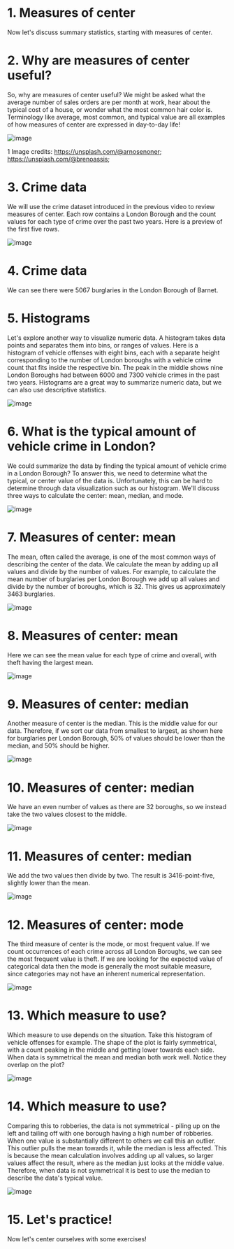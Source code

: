 # 1. Measures of center

Now let's discuss summary statistics, starting with measures of center.

# 2. Why are measures of center useful?

So, why are measures of center useful? We might be asked what the average number of sales orders are per month at work, hear about the typical cost of a house, or wonder what the most common hair color is. Terminology like average, most common, and typical value are all examples of how measures of center are expressed in day-to-day life!

![image](https://github.com/artempohribnyi/datacamp/assets/113499718/c207f6e7-f4b6-4d7a-8035-e6609c73abb2)

1 Image credits: https://unsplash.com/@arnosenoner; https://unsplash.com/@brenoassis;

# 3. Crime data

We will use the crime dataset introduced in the previous video to review measures of center. Each row contains a London Borough and the count values for each type of crime over the past two years. Here is a preview of the first five rows.

![image](https://github.com/artempohribnyi/datacamp/assets/113499718/f393f150-5283-43d2-9b5f-128dccd1307c)

# 4. Crime data

We can see there were 5067 burglaries in the London Borough of Barnet.

# 5. Histograms

Let's explore another way to visualize numeric data. A histogram takes data points and separates them into bins, or ranges of values. Here is a histogram of vehicle offenses with eight bins, each with a separate height corresponding to the number of London boroughs with a vehicle crime count that fits inside the respective bin. The peak in the middle shows nine London Boroughs had between 6000 and 7300 vehicle crimes in the past two years. Histograms are a great way to summarize numeric data, but we can also use descriptive statistics.

![image](https://github.com/artempohribnyi/datacamp/assets/113499718/3e5c3790-cc95-485a-9b54-a60a71c5d97b)

# 6. What is the typical amount of vehicle crime in London?

We could summarize the data by finding the typical amount of vehicle crime in a London Borough? To answer this, we need to determine what the typical, or center value of the data is. Unfortunately, this can be hard to determine through data visualization such as our histogram. We'll discuss three ways to calculate the center: mean, median, and mode.

![image](https://github.com/artempohribnyi/datacamp/assets/113499718/0df61713-2e4c-4da9-9c55-eff06338bac1)

# 7. Measures of center: mean

The mean, often called the average, is one of the most common ways of describing the center of the data. We calculate the mean by adding up all values and divide by the number of values. For example, to calculate the mean number of burglaries per London Borough we add up all values and divide by the number of boroughs, which is 32. This gives us approximately 3463 burglaries.

![image](https://github.com/artempohribnyi/datacamp/assets/113499718/a738a9f5-a3b3-431c-a54e-b03714c5dc00)

# 8. Measures of center: mean

Here we can see the mean value for each type of crime and overall, with theft having the largest mean.

![image](https://github.com/artempohribnyi/datacamp/assets/113499718/6747df2b-482e-46bb-a6b9-eba4c087a02e)

# 9. Measures of center: median

Another measure of center is the median. This is the middle value for our data. Therefore, if we sort our data from smallest to largest, as shown here for burglaries per London Borough, 50% of values should be lower than the median, and 50% should be higher.

![image](https://github.com/artempohribnyi/datacamp/assets/113499718/2ab51e70-eb5d-494f-a579-b2e7189ef087)

# 10. Measures of center: median

We have an even number of values as there are 32 boroughs, so we instead take the two values closest to the middle.

![image](https://github.com/artempohribnyi/datacamp/assets/113499718/f4fdfbf6-8de4-474f-899e-f981a0d9e63a)

# 11. Measures of center: median

We add the two values then divide by two. The result is 3416-point-five, slightly lower than the mean.

![image](https://github.com/artempohribnyi/datacamp/assets/113499718/33e1a0e7-3f32-4796-8e84-647569c90051)

# 12. Measures of center: mode

The third measure of center is the mode, or most frequent value. If we count occurrences of each crime across all London Boroughs, we can see the most frequent value is theft. If we are looking for the expected value of categorical data then the mode is generally the most suitable measure, since categories may not have an inherent numerical representation.

![image](https://github.com/artempohribnyi/datacamp/assets/113499718/53c06efc-408f-40b7-8301-db56096d04fe)

# 13. Which measure to use?

Which measure to use depends on the situation. Take this histogram of vehicle offenses for example. The shape of the plot is fairly symmetrical, with a count peaking in the middle and getting lower towards each side. When data is symmetrical the mean and median both work well. Notice they overlap on the plot?

![image](https://github.com/artempohribnyi/datacamp/assets/113499718/045da257-fcdd-4416-aa1e-f15d9e8a1e5b)

# 14. Which measure to use?

Comparing this to robberies, the data is not symmetrical - piling up on the left and tailing off with one borough having a high number of robberies. When one value is substantially different to others we call this an outlier. This outlier pulls the mean towards it, while the median is less affected. This is because the mean calculation involves adding up all values, so larger values affect the result, where as the median just looks at the middle value. Therefore, when data is not symmetrical it is best to use the median to describe the data's typical value.

![image](https://github.com/artempohribnyi/datacamp/assets/113499718/09420149-378e-4bef-a499-026629b26711)

# 15. Let's practice!

Now let's center ourselves with some exercises!



